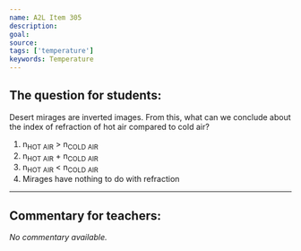 ```yaml
---
name: A2L Item 305
description: 
goal: 
source: 
tags: ['temperature']
keywords: Temperature
---
```


## The question for students:

Desert mirages are inverted images.  From this, what can we conclude
about the index of refraction of hot air compared to cold air?

1. n<sub>HOT AIR</sub> > n<sub>COLD AIR</sub>
2. n<sub>HOT AIR</sub> + n<sub>COLD AIR</sub>
3. n<sub>HOT AIR</sub> < n<sub>COLD AIR</sub>
4. Mirages have nothing to do with refraction

<hr/>

## Commentary for teachers:

_No commentary available._
